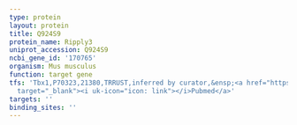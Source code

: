 ```yaml
---
type: protein
layout: protein
title: Q924S9
protein_name: Ripply3
uniprot_accession: Q924S9
ncbi_gene_id: '170765'
organism: Mus musculus
function: target gene
tfs: 'Tbx1,P70323,21380,TRRUST,inferred by curator,&ensp;<a href="https://www.ncbi.nlm.nih.gov/pubmed/?term=21177346%5Buid%5D"
  target="_blank"><i uk-icon="icon: link"></i>Pubmed</a>'
targets: ''
binding_sites: ''
---
```

